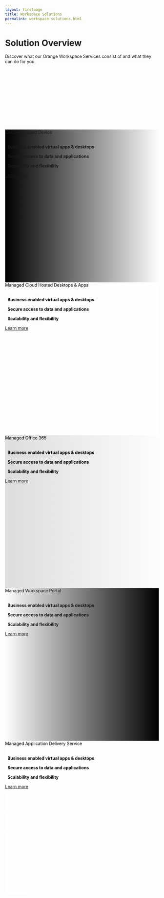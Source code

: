 ```yaml
---
layout: firstpage
title: Workspace Solutions
permalink: workspace-solutions.html
---
```


<style type="text/css">
    
    .jumbotron-height {
        height: 300px;

    }

    .jumbotron-white {
        background-color: #FFFFFF;

    }

    .jumbotron-black {
        background-color: #000000;

    }

    .jumbotron-grey {
        background-color: #DDDDDD;

    }

    .jumbotron-orange {
        background-color: #FF7900;

    }

    .div-black {
        color: #000000;

    }

    .bgimg0 {
        background-image: linear-gradient(to left, rgba(0,0,0,0), rgba(0,0,0,1)), url('../images/cloud-managed-device-bg.png');
        background-position: center;
        background-size: cover;
        background-repeat: no-repeat;
        height: 500px;

    }

    .bgimg1 {
        background-image: linear-gradient(to right, rgba(0,0,0,0), rgba(255,255,255,1)), url('../images/managed-cloud-hosted-desktops-and-apps-bg.png');
        background-position: center top 30%;
        background-size: cover;
        background-repeat: no-repeat;
        height: 500px;

    }

    .bgimg2 {
        background-image: linear-gradient(to left, rgba(0,0,0,0), rgba(221,221,221,1)), url('../images/managed-office-365-bg.png');
        background-position: center;
        background-size: cover;
        background-repeat: no-repeat;
        height: 500px;

    }

    .bgimg3 {
        background-image: linear-gradient(to right, rgba(0,0,0,0), rgba(0,0,0,1)), url('../images/managed-workspace-portal.png');
        background-position: center;
        background-size: cover;
        background-repeat: no-repeat;
        height: 500px;

    }

    .bgimg4 {
        background-image: linear-gradient(to left, rgba(0,0,0,0), rgba(255,255,255,1)), url('../images/managed-application-delivery-service-bg.png');
        background-position: center;
        background-size: cover;
        background-repeat: no-repeat;
        height: 500px;

    }

</style>

<div class="jumbotron jumbotron-height">
    <div class="container">
        <h1>Solution Overview</h1>
        <p></p>
        <p>Discover what our Orange Workspace Services consist of and what they can do for you.</p>
    </div>
</div>

<!-- Cloud Managed Device -->

<div class="jumbotron bgimg0">
    <div class="container">
        <div class="col-md-6">
            <h7 class="header-light regular-pad">Cloud Managed Device</h7>
            <br>
            <br>
            <p class="lead"><i class="fa fa-circle" aria-hidden="true" style="color: #FF7900;"></i>&nbsp;&nbsp;<b>Business enabled virtual apps & desktops</b></p>
            <p class="lead"><i class="fa fa-circle" aria-hidden="true" style="color: #FF7900;"></i>&nbsp;&nbsp;<b>Secure access to data and applications</b></p>
            <p class="lead"><i class="fa fa-circle" aria-hidden="true" style="color: #FF7900;"></i>&nbsp;&nbsp;<b>Scalability and flexibility</b></p>
            <p><a class="btn btn-jumbotron btn-lg" href="{{ "/solutions-overview.html" | relative_url }}" role="button">Learn more</a></p>
            <br>
            <br>
        </div>
        <div class="col-md-6">
        </div>
    </div>
</div>

<div class="jumbotron jumbotron-black"></div>

<!-- Managed Cloud Hosted Desktops and Apps -->

<div class="jumbotron bgimg1">
    <div class="container">
        <div class="col-md-6">
        </div>
        <div class="col-md-6 text-right div-black">
            <h7 class="header-light regular-pad">Managed Cloud Hosted Desktops & Apps</h7>
            <br>
            <br>
            <p class="lead"><i class="fa fa-circle" aria-hidden="true" style="color: #FF7900;"></i>&nbsp;&nbsp;<b>Business enabled virtual apps & desktops</b></p>
            <p class="lead"><i class="fa fa-circle" aria-hidden="true" style="color: #FF7900;"></i>&nbsp;&nbsp;<b>Secure access to data and applications</b></p>
            <p class="lead"><i class="fa fa-circle" aria-hidden="true" style="color: #FF7900;"></i>&nbsp;&nbsp;<b>Scalability and flexibility</b></p>
            <p><a class="btn btn-jumbotron btn-lg" href="{{ "/managed-cloud-hosted-desktops-and-apps.html" | relative_url }}" role="button">Learn more</a></p>
            <br>
            <br>
        </div>
    </div>
</div>

<div class="jumbotron jumbotron-black"></div>

<!-- Managed Office 365  -->

<div class="jumbotron bgimg2">
    <div class="container">
        <div class="col-md-6 div-black">
            <h7 class="header-light regular-pad">Managed Office 365</h7>
            <br>
            <br>
            <p class="lead"><i class="fa fa-circle" aria-hidden="true" style="color: #FF7900;"></i>&nbsp;&nbsp;<b>Business enabled virtual apps & desktops</b></p>
            <p class="lead"><i class="fa fa-circle" aria-hidden="true" style="color: #FF7900;"></i>&nbsp;&nbsp;<b>Secure access to data and applications</b></p>
            <p class="lead"><i class="fa fa-circle" aria-hidden="true" style="color: #FF7900;"></i>&nbsp;&nbsp;<b>Scalability and flexibility</b></p>
            <p><a class="btn btn-jumbotron btn-lg" href="{{ "/solutions-overview.html" | relative_url }}" role="button">Learn more</a></p>
            <br>
            <br>
        </div>
        <div class="col-md-6">
        </div>
    </div>
</div>

<div class="jumbotron jumbotron-black"></div>

<!-- Managed Workspace Portal -->

<div class="jumbotron bgimg3">
    <div class="container">
        <div class="col-md-6">
        </div>
        <div class="col-md-6 text-right">
            <h7 class="header-light regular-pad">Managed Workspace Portal</h7>
            <br>
            <br>
            <p class="lead"><i class="fa fa-circle" aria-hidden="true" style="color: #FF7900;"></i>&nbsp;&nbsp;<b>Business enabled virtual apps & desktops</b></p>
            <p class="lead"><i class="fa fa-circle" aria-hidden="true" style="color: #FF7900;"></i>&nbsp;&nbsp;<b>Secure access to data and applications</b></p>
            <p class="lead"><i class="fa fa-circle" aria-hidden="true" style="color: #FF7900;"></i>&nbsp;&nbsp;<b>Scalability and flexibility</b></p>
            <p><a class="btn btn-jumbotron btn-lg" href="{{ "/solutions-overview.html" | relative_url }}" role="button">Learn more</a></p>
            <br>
            <br>
        </div>
    </div>
</div>

<div class="jumbotron jumbotron-black"></div>

<!-- Managed Application Delivery Service  -->

<div class="jumbotron bgimg4">
    <div class="container">
        <div class="col-md-6 div-black">
            <h7 class="header-light regular-pad">Managed Application Delivery Service</h7>
            <br>
            <br>
            <p class="lead"><i class="fa fa-circle" aria-hidden="true" style="color: #FF7900;"></i>&nbsp;&nbsp;<b>Business enabled virtual apps & desktops</b></p>
            <p class="lead"><i class="fa fa-circle" aria-hidden="true" style="color: #FF7900;"></i>&nbsp;&nbsp;<b>Secure access to data and applications</b></p>
            <p class="lead"><i class="fa fa-circle" aria-hidden="true" style="color: #FF7900;"></i>&nbsp;&nbsp;<b>Scalability and flexibility</b></p>
            <p><a class="btn btn-jumbotron btn-lg" href="{{ "/solutions-overview.html" | relative_url }}" role="button">Learn more</a></p>
            <br>
            <br>
        </div>
        <div class="col-md-6">
        </div>
    </div>
</div>
